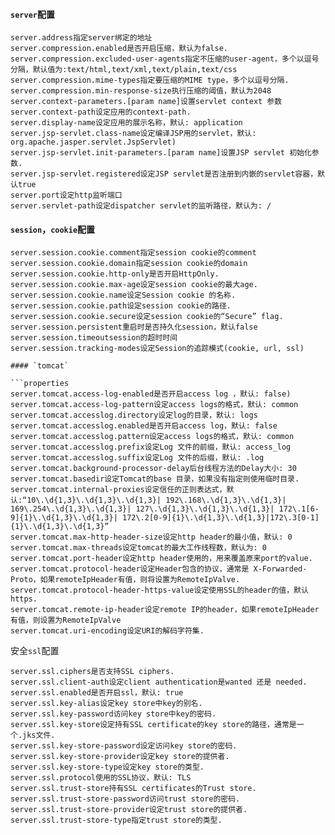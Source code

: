 #### `server`配置

```properties
server.address指定server绑定的地址
server.compression.enabled是否开启压缩，默认为false.
server.compression.excluded-user-agents指定不压缩的user-agent，多个以逗号分隔，默认值为:text/html,text/xml,text/plain,text/css
server.compression.mime-types指定要压缩的MIME type，多个以逗号分隔.
server.compression.min-response-size执行压缩的阈值，默认为2048
server.context-parameters.[param name]设置servlet context 参数
server.context-path设定应用的context-path.
server.display-name设定应用的展示名称，默认: application
server.jsp-servlet.class-name设定编译JSP用的servlet，默认: org.apache.jasper.servlet.JspServlet)
server.jsp-servlet.init-parameters.[param name]设置JSP servlet 初始化参数.
server.jsp-servlet.registered设定JSP servlet是否注册到内嵌的servlet容器，默认true
server.port设定http监听端口
server.servlet-path设定dispatcher servlet的监听路径，默认为: /

```

#### `session`，`cookie`配置

```properties
server.session.cookie.comment指定session cookie的comment
server.session.cookie.domain指定session cookie的domain
server.session.cookie.http-only是否开启HttpOnly.
server.session.cookie.max-age设定session cookie的最大age.
server.session.cookie.name设定Session cookie 的名称.
server.session.cookie.path设定session cookie的路径.
server.session.cookie.secure设定session cookie的“Secure” flag.
server.session.persistent重启时是否持久化session，默认false
server.session.timeoutsession的超时时间
server.session.tracking-modes设定Session的追踪模式(cookie, url, ssl)

#### `tomcat`

```properties
server.tomcat.access-log-enabled是否开启access log ，默认: false)
server.tomcat.access-log-pattern设定access logs的格式，默认: common
server.tomcat.accesslog.directory设定log的目录，默认: logs
server.tomcat.accesslog.enabled是否开启access log，默认: false
server.tomcat.accesslog.pattern设定access logs的格式，默认: common
server.tomcat.accesslog.prefix设定Log 文件的前缀，默认: access_log
server.tomcat.accesslog.suffix设定Log 文件的后缀，默认: .log
server.tomcat.background-processor-delay后台线程方法的Delay大小: 30
server.tomcat.basedir设定Tomcat的base 目录，如果没有指定则使用临时目录.
server.tomcat.internal-proxies设定信任的正则表达式，默认:“10\.\d{1,3}\.\d{1,3}\.\d{1,3}| 192\.168\.\d{1,3}\.\d{1,3}| 169\.254\.\d{1,3}\.\d{1,3}| 127\.\d{1,3}\.\d{1,3}\.\d{1,3}| 172\.1[6-9]{1}\.\d{1,3}\.\d{1,3}| 172\.2[0-9]{1}\.\d{1,3}\.\d{1,3}|172\.3[0-1]{1}\.\d{1,3}\.\d{1,3}”
server.tomcat.max-http-header-size设定http header的最小值，默认: 0
server.tomcat.max-threads设定tomcat的最大工作线程数，默认为: 0
server.tomcat.port-header设定http header使用的，用来覆盖原来port的value.
server.tomcat.protocol-header设定Header包含的协议，通常是 X-Forwarded-Proto，如果remoteIpHeader有值，则将设置为RemoteIpValve.
server.tomcat.protocol-header-https-value设定使用SSL的header的值，默认https.
server.tomcat.remote-ip-header设定remote IP的header，如果remoteIpHeader有值，则设置为RemoteIpValve
server.tomcat.uri-encoding设定URI的解码字符集.
```

安全`ssl`配置

```properties
server.ssl.ciphers是否支持SSL ciphers.
server.ssl.client-auth设定client authentication是wanted 还是 needed.
server.ssl.enabled是否开启ssl，默认: true
server.ssl.key-alias设定key store中key的别名.
server.ssl.key-password访问key store中key的密码.
server.ssl.key-store设定持有SSL certificate的key store的路径，通常是一个.jks文件.
server.ssl.key-store-password设定访问key store的密码.
server.ssl.key-store-provider设定key store的提供者.
server.ssl.key-store-type设定key store的类型.
server.ssl.protocol使用的SSL协议，默认: TLS
server.ssl.trust-store持有SSL certificates的Trust store.
server.ssl.trust-store-password访问trust store的密码.
server.ssl.trust-store-provider设定trust store的提供者.
server.ssl.trust-store-type指定trust store的类型.
``` 

